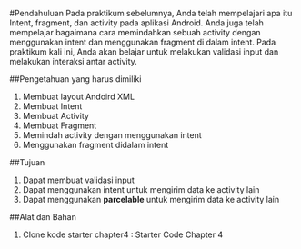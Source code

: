 #Pendahuluan
Pada praktikum sebelumnya, Anda telah mempelajari apa itu Intent, fragment, dan activity pada aplikasi Android. Anda juga telah mempelajar bagaimana cara memindahkan sebuah activity dengan menggunakan intent dan menggunakan fragment di dalam intent. Pada praktikum kali ini, Anda akan belajar untuk melakukan validasi input dan melakukan interaksi antar activity.

##Pengetahuan yang harus dimiliki

1. Membuat layout Andoird XML
2. Membuat Intent
3. Membuat Activity
4. Membuat Fragment
5. Memindah activity dengan menggunakan intent
6. Menggunakan fragment didalam intent

##Tujuan

1. Dapat membuat validasi input
2. Dapat menggunakan intent untuk mengirim data ke activity lain
3. Dapat menggunakan **parcelable** untuk mengirim data ke activity lain

##Alat dan Bahan

1. Clone kode starter chapter4 : Starter Code Chapter 4